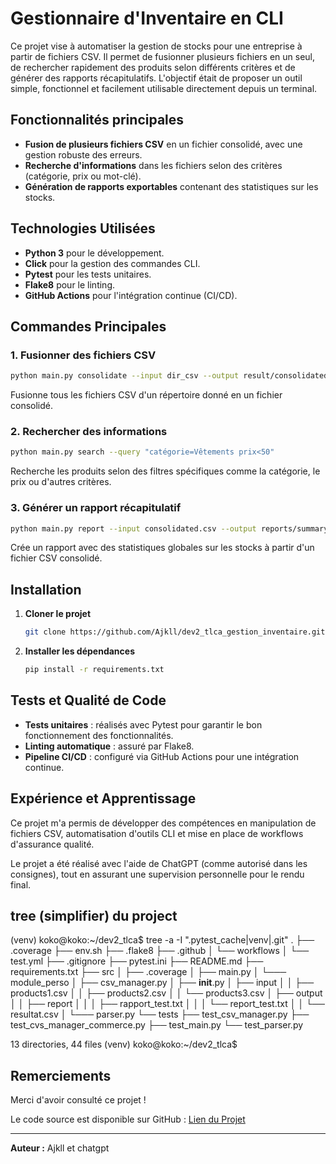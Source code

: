 # Gestionnaire d'Inventaire en CLI

Ce projet vise à automatiser la gestion de stocks pour une entreprise à partir de fichiers CSV. Il permet de fusionner plusieurs fichiers en un seul, de rechercher rapidement des produits selon différents critères et de générer des rapports récapitulatifs. L'objectif était de proposer un outil simple, fonctionnel et facilement utilisable directement depuis un terminal.

## Fonctionnalités principales

- **Fusion de plusieurs fichiers CSV** en un fichier consolidé, avec une gestion robuste des erreurs.
- **Recherche d'informations** dans les fichiers selon des critères (catégorie, prix ou mot-clé).
- **Génération de rapports exportables** contenant des statistiques sur les stocks.

## Technologies Utilisées

- **Python 3** pour le développement.
- **Click** pour la gestion des commandes CLI.
- **Pytest** pour les tests unitaires.
- **Flake8** pour le linting.
- **GitHub Actions** pour l'intégration continue (CI/CD).

## Commandes Principales

### 1. Fusionner des fichiers CSV

```bash
python main.py consolidate --input dir_csv --output result/consolidated.csv
```

Fusionne tous les fichiers CSV d'un répertoire donné en un fichier consolidé.

### 2. Rechercher des informations

```bash
python main.py search --query "catégorie=Vêtements prix<50"
```

Recherche les produits selon des filtres spécifiques comme la catégorie, le prix ou d'autres critères.

### 3. Générer un rapport récapitulatif

```bash
python main.py report --input consolidated.csv --output reports/summary.txt
```

Crée un rapport avec des statistiques globales sur les stocks à partir d'un fichier CSV consolidé.

## Installation

1. **Cloner le projet**
   ```bash
   git clone https://github.com/Ajkll/dev2_tlca_gestion_inventaire.git
   ```
2. **Installer les dépendances**
   ```bash
   pip install -r requirements.txt
   ```

## Tests et Qualité de Code

- **Tests unitaires** : réalisés avec Pytest pour garantir le bon fonctionnement des fonctionnalités.
- **Linting automatique** : assuré par Flake8.
- **Pipeline CI/CD** : configuré via GitHub Actions pour une intégration continue.

## Expérience et Apprentissage

Ce projet m'a permis de développer des compétences en manipulation de fichiers CSV, automatisation d'outils CLI et mise en place de workflows d'assurance qualité.

Le projet a été réalisé avec l'aide de ChatGPT (comme autorisé dans les consignes), tout en assurant une supervision personnelle pour le rendu final.

## tree (simplifier) du project

(venv) koko@koko:~/dev2_tlca$ tree -a -I ".pytest_cache|venv|.git"
.
├── .coverage
├── env.sh
├── .flake8
├── .github
│ └── workflows
│ └── test.yml
├── .gitignore
├── pytest.ini
├── README.md
├── requirements.txt
├── src
│ ├── .coverage
│ ├── main.py
│ └─── module_perso
│ ├── csv_manager.py
│ ├── **init**.py
│ ├── input
│ │ ├── products1.csv
│ │ ├── products2.csv
│ │ └── products3.csv
│ ├── output
│ │ ├── report
│ │ │ ├── rapport_test.txt
│ │ │ └── report_test.txt
│ │ └── resultat.csv
│ └─── parser.py
└── tests
├── test_csv_manager.py
├── test_cvs_manager_commerce.py
├── test_main.py
└── test_parser.py

13 directories, 44 files
(venv) koko@koko:~/dev2_tlca$

## Remerciements

Merci d'avoir consulté ce projet !

Le code source est disponible sur GitHub : [Lien du Projet](https://github.com/Ajkll/dev2_tlca_gestion_inventaire)

---

**Auteur :** Ajkll et chatgpt
